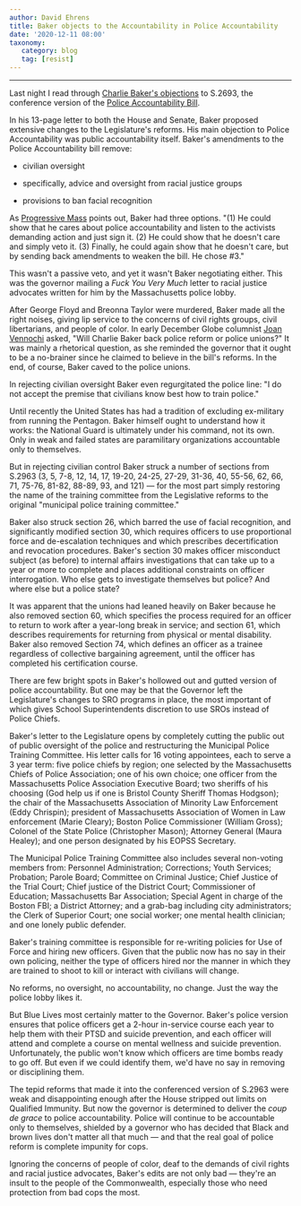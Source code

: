 ```yaml
---
author: David Ehrens
title: Baker objects to the Accountability in Police Accountability
date: '2020-12-11 08:00'
taxonomy:
   category: blog
   tag: [resist]
---
```

---
Last night I read through [Charlie Baker's objections](https://d279m997dpfwgl.cloudfront.net/wp/2020/12/policing-amendment-letter.pdf) to S.2693, the conference version of the [Police Accountability Bill](https://malegislature.gov/Bills/191/S2963).

In his 13-page letter to both the House and Senate, Baker proposed extensive changes to the Legislature's reforms. His main objection to Police Accountability was public accountability itself. Baker's amendments to the Police Accountability bill remove:

-   civilian oversight

-   specifically, advice and oversight from racial justice groups

-   provisions to ban facial recognition

As [Progressive Mass](https://www.progressivemass.com/what_s_new) points out, Baker had three options. "(1) He could show that he cares about police accountability and listen to the activists demanding action and just sign it. (2) He could show that he doesn't care and simply veto it. (3) Finally, he could again show that he doesn't care, but by sending back amendments to weaken the bill. He chose \#3."

This wasn't a passive veto, and yet it wasn't Baker negotiating either. This was the governor mailing a *Fuck You Very Much* letter to racial justice advocates written for him by the Massachusetts police lobby.

After George Floyd and Breonna Taylor were murdered, Baker made all the right noises, giving lip service to the concerns of civil rights groups, civil libertarians, and people of color. In early December Globe columnist [Joan Vennochi](https://www.bostonglobe.com/2020/12/02/opinion/will-charlie-baker-back-police-reform-or-police-unions/) asked, "Will Charlie Baker back police reform or police unions?" It was mainly a rhetorical question, as she reminded the governor that it ought to be a no-brainer since he claimed to believe in the bill's reforms. In the end, of course, Baker caved to the police unions.

In rejecting civilian oversight Baker even regurgitated the police line: "I do not accept the premise that civilians know best how to train police."

Until recently the United States has had a tradition of excluding ex-military from running the Pentagon. Baker himself ought to understand how it works: the National Guard is ultimately under his command, not its own. Only in weak and failed states are paramilitary organizations accountable only to themselves.

But in rejecting civilian control Baker struck a number of sections from S.2963 (3, 5, 7-8, 12, 14, 17, 19-20, 24-25, 27-29, 31-36, 40, 55-56, 62, 66, 71, 75-76, 81-82, 88-89, 93, and 121) — for the most part simply restoring the name of the training committee from the Legislative reforms to the original "municipal police training committee."

Baker also struck section 26, which barred the use of facial recognition, and significantly modified section 30, which requires officers to use proportional force and de-escalation techniques and which prescribes decertification and revocation procedures. Baker's section 30 makes officer misconduct subject (as before) to internal affairs investigations that can take up to a year or more to complete and places additional constraints on officer interrogation. Who else gets to investigate themselves but police? And where else but a police state?

It was apparent that the unions had leaned heavily on Baker because he also removed section 60, which specifies the process required for an officer to return to work after a year-long break in service; and section 61, which describes requirements for returning from physical or mental disability. Baker also removed Section 74, which defines an officer as a trainee regardless of collective bargaining agreement, until the officer has completed his certification course.

There are few bright spots in Baker's hollowed out and gutted version of police accountability. But one may be that the Governor left the Legislature's changes to SRO programs in place, the most important of which gives School Superintendents discretion to use SROs instead of Police Chiefs.

Baker's letter to the Legislature opens by completely cutting the public out of public oversight of the police and restructuring the Municipal Police Training Committee. His letter calls for 16 voting appointees, each to serve a 3 year term: five police chiefs by region; one selected by the Massachusetts Chiefs of Police Association; one of his own choice; one officer from the Massachusetts Police Association Executive Board; two sheriffs of his choosing (God help us if one is Bristol County Sheriff Thomas Hodgson); the chair of the Massachusetts Association of Minority Law Enforcement (Eddy Chrispin); president of Massachusetts Association of Women in Law enforcement (Marie Cleary); Boston Police Commissioner (William Gross); Colonel of the State Police (Christopher Mason); Attorney General (Maura Healey); and one person designated by his EOPSS Secretary.

The Municipal Police Training Committee also includes several non-voting members from: Personnel Administration; Corrections; Youth Services; Probation; Parole Board; Committee on Criminal Justice; Chief Justice of the Trial Court; Chief justice of the District Court; Commissioner of Education; Massachusetts Bar Association; Special Agent in charge of the Boston FBI; a District Attorney; and a grab-bag including city administrators; the Clerk of Superior Court; one social worker; one mental health clinician; and one lonely public defender.

Baker's training committee is responsible for re-writing policies for Use of Force and hiring new officers. Given that the public now has no say in their own policing, neither the type of officers hired nor the manner in which they are trained to shoot to kill or interact with civilians will change.

No reforms, no oversight, no accountability, no change. Just the way the police lobby likes it.

But Blue Lives most certainly matter to the Governor. Baker's police version ensures that police officers get a 2-hour in-service course each year to help them with their PTSD and suicide prevention, and each officer will attend and complete a course on mental wellness and suicide prevention. Unfortunately, the public won't know which officers are time bombs ready to go off. But even if we could identify them, we'd have no say in removing or disciplining them.

The tepid reforms that made it into the conferenced version of S.2963 were weak and disappointing enough after the House stripped out limits on Qualified Immunity. But now the governor is determined to deliver the *coup de grace* to police accountability. Police will continue to be accountable only to themselves, shielded by a governor who has decided that Black and brown lives don't matter all that much — and that the real goal of police reform is complete impunity for cops.

Ignoring the concerns of people of color, deaf to the demands of civil rights and racial justice advocates, Baker's edits are not only bad — they're an insult to the people of the Commonwealth, especially those who need protection from bad cops the most.
